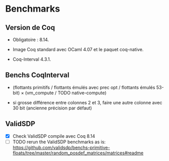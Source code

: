 # Benchmarks

## Version de Coq

* Obligatoire : 8.14.

* Image Coq standard avec OCaml 4.07 et le paquet coq-native.

* Coq-Interval 4.3.1.

## Benchs CoqInterval

- (flottants primitifs / flottants émulés avec prec opt / flottants émulés 53-bit)
  × (vm_compute / TODO native-compute)

- si grosse différence entre colonnes 2 et 3, faire une autre colonne avec 30 bit (ancienne précision par défaut)

## ValidSDP

- [x] Check ValidSDP compile avec Coq 8.14
- [ ] TODO rerun the ValidSDP benchmarks as is:
  https://github.com/validsdp/benchs-primitive-floats/tree/master/random_posdef_matrices/matrices#readme
